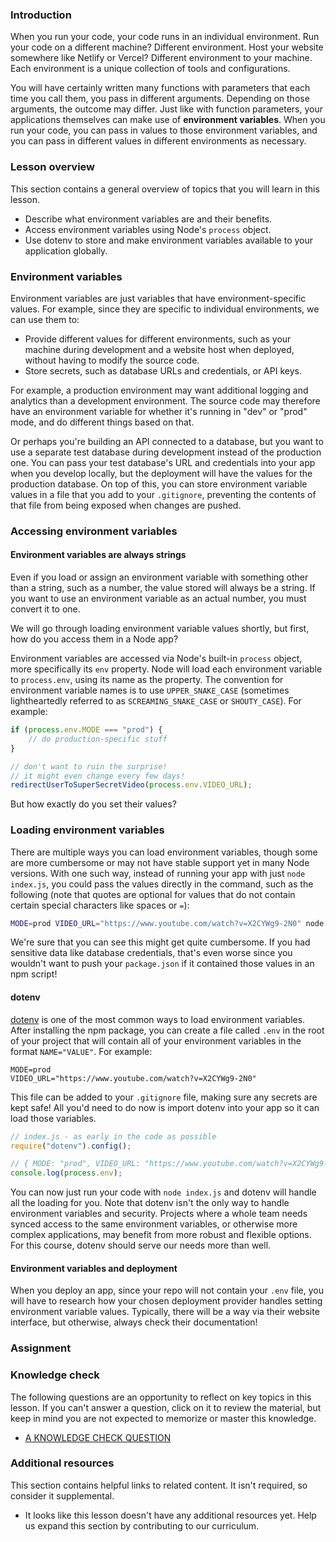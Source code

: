 ### Introduction

When you run your code, your code runs in an individual environment. Run your code on a different machine? Different environment. Host your website somewhere like Netlify or Vercel? Different environment to your machine. Each environment is a unique collection of tools and configurations.

You will have certainly written many functions with parameters that each time you call them, you pass in different arguments. Depending on those arguments, the outcome may differ. Just like with function parameters, your applications themselves can make use of **environment variables**. When you run your code, you can pass in values to those environment variables, and you can pass in different values in different environments as necessary.

### Lesson overview

This section contains a general overview of topics that you will learn in this lesson.

- Describe what environment variables are and their benefits.
- Access environment variables using Node's `process` object.
- Use dotenv to store and make environment variables available to your application globally.

### Environment variables

Environment variables are just variables that have environment-specific values. For example, since they are specific to individual environments, we can use them to:

- Provide different values for different environments, such as your machine during development and a website host when deployed, without having to modify the source code.
- Store secrets, such as database URLs and credentials, or API keys.

For example, a production environment may want additional logging and analytics than a development environment. The source code may therefore have an environment variable for whether it's running in "dev" or "prod" mode, and do different things based on that.

Or perhaps you're building an API connected to a database, but you want to use a separate test database during development instead of the production one. You can pass your test database's URL and credentials into your app when you develop locally, but the deployment will have the values for the production database. On top of this, you can store environment variable values in a file that you add to your `.gitignore`, preventing the contents of that file from being exposed when changes are pushed.

### Accessing environment variables

<div class="lesson-note" markdown="1">

#### Environment variables are always strings

Even if you load or assign an environment variable with something other than a string, such as a number, the value stored will always be a string. If you want to use an environment variable as an actual number, you must convert it to one.

</div>

We will go through loading environment variable values shortly, but first, how do you access them in a Node app?

Environment variables are accessed via Node's built-in `process` object, more specifically its `env` property. Node will load each environment variable to `process.env`, using its name as the property. The convention for environment variable names is to use `UPPER_SNAKE_CASE` (sometimes lightheartedly referred to as `SCREAMING_SNAKE_CASE` or `SHOUTY_CASE`). For example:

```javascript
if (process.env.MODE === "prod") {
    // do production-specific stuff
}

// don't want to ruin the surprise!
// it might even change every few days!
redirectUserToSuperSecretVideo(process.env.VIDEO_URL);
```

But how exactly do you set their values?

### Loading environment variables

There are multiple ways you can load environment variables, though some are more cumbersome or may not have stable support yet in many Node versions. With one such way, instead of running your app with just `node index.js`, you could pass the values directly in the command, such as the following (note that quotes are optional for values that do not contain certain special characters like spaces or `=`):

```bash
MODE=prod VIDEO_URL="https://www.youtube.com/watch?v=X2CYWg9-2N0" node index.js
```

We're sure that you can see this might get quite cumbersome. If you had sensitive data like database credentials, that's even worse since you wouldn't want to push your `package.json` if it contained those values in an npm script!

#### dotenv

[dotenv](https://www.npmjs.com/package/dotenv) is one of the most common ways to load environment variables. After installing the npm package, you can create a file called `.env` in the root of your project that will contain all of your environment variables in the format `NAME="VALUE"`. For example:

```properties
MODE=prod
VIDEO_URL="https://www.youtube.com/watch?v=X2CYWg9-2N0"
```

This file can be added to your `.gitignore` file, making sure any secrets are kept safe! All you'd need to do now is import dotenv into your app so it can load those variables.

```javascript
// index.js - as early in the code as possible
require("dotenv").config();

// { MODE: "prod", VIDEO_URL: "https://www.youtube.com/watch?v=X2CYWg9-2N0" }
console.log(process.env);
```

You can now just run your code with `node index.js` and dotenv will handle all the loading for you. Note that dotenv isn't the only way to handle environment variables and security. Projects where a whole team needs synced access to the same environment variables, or otherwise more complex applications, may benefit from more robust and flexible options. For this course, dotenv should serve our needs more than well.

<div class="lesson-note lesson-note--tip" markdown="1">

#### Environment variables and deployment

When you deploy an app, since your repo will not contain your `.env` file, you will have to research how your chosen deployment provider handles setting environment variable values. Typically, there will be a way via their website interface, but otherwise, always check their documentation!

</div>

### Assignment

<div class="lesson-content__panel" markdown="1">

</div>

### Knowledge check

The following questions are an opportunity to reflect on key topics in this lesson. If you can't answer a question, click on it to review the material, but keep in mind you are not expected to memorize or master this knowledge.

- [A KNOWLEDGE CHECK QUESTION](A-KNOWLEDGE-CHECK-URL)

### Additional resources

This section contains helpful links to related content. It isn't required, so consider it supplemental.

- It looks like this lesson doesn't have any additional resources yet. Help us expand this section by contributing to our curriculum.
